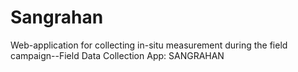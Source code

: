 # Sangrahan
Web-application for collecting in-situ measurement during the field campaign--Field Data Collection App: SANGRAHAN
